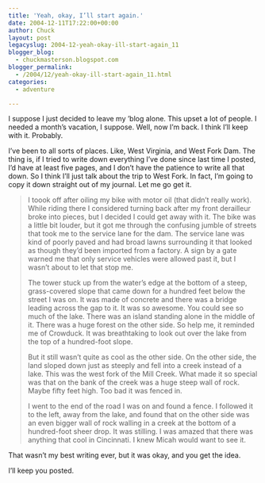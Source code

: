 ```yaml
---
title: 'Yeah, okay, I’ll start again.'
date: 2004-12-11T17:22:00+00:00
author: Chuck
layout: post
legacyslug: 2004-12-yeah-okay-ill-start-again_11
blogger_blog:
  - chuckmasterson.blogspot.com
blogger_permalink:
  - /2004/12/yeah-okay-ill-start-again_11.html
categories:
  - adventure

---
```

I suppose I just decided to leave my ’blog alone. This upset a lot of people. I
needed a month’s vacation, I suppose. Well, now I’m back. I think I’ll keep
with it. Probably.

I’ve been to all sorts of places. Like, West Virginia, and West Fork Dam. The
thing is, if I tried to write down everything I’ve done since last time I
posted, I’d have at least five pages, and I don’t have the patience to write
all that down. So I think I’ll just talk about the trip to West Fork. In fact,
I’m going to copy it down straight out of my journal. Let me go get it.

> I toook off after oiling my bike with motor oil (that didn’t really work).
> While riding there I considered turning back after my front derailleur broke
> into pieces, but I decided I could get away with it. The bike was a little
> bit louder, but it got me through the confusing jumble of streets that took
> me to the service lane for the dam. The service lane was kind of poorly paved
> and had broad lawns surrounding it that looked as though they’d been imported
> from a factory. A sign by a gate warned me that only service vehicles were
> allowed past it, but I wasn’t about to let that stop me.
> 
> The tower stuck up from the water’s edge at the bottom of a steep,
> grass-covered slope that came down for a hundred feet below the street I was
> on. It was made of concrete and there was a bridge leading across the gap to
> it. It was so awesome. You could see so much of the lake. There was an island
> standing alone in the middle of it. There was a huge forest on the other
> side.  So help me, it reminded me of Crowduck. It was breathtaking to look
> out over the lake from the top of a hundred-foot slope.
> 
> But it still wasn’t quite as cool as the other side. On the other side, the
> land sloped down just as steeply and fell into a creek instead of a lake.
> This was the west fork of the Mill Creek. What made it so special was that on
> the bank of the creek was a huge steep wall of rock. Maybe fifty feet high.
> Too bad it was fenced in.
> 
> I went to the end of the road I was on and found a fence. I followed it to
> the left, away from the lake, and found that on the other side was an even
> bigger wall of rock walling in a creek at the bottom of a hundred-foot sheer
> drop. It was stilling. I was amazed that there was anything that cool in
> Cincinnati. I knew Micah would want to see it.

That wasn’t my best writing ever, but it was okay, and you get the idea.

I’ll keep you posted.
